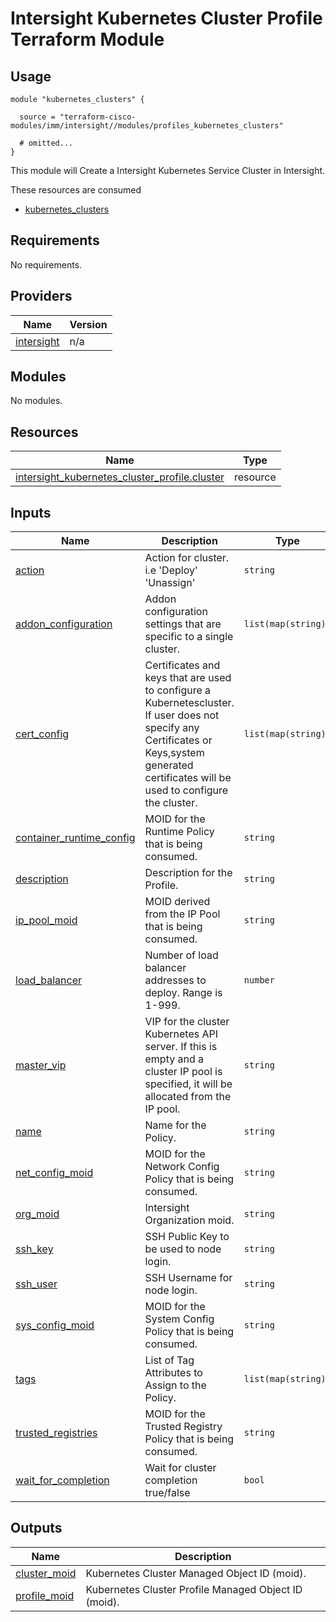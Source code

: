 # Intersight Kubernetes Cluster Profile Terraform Module

## Usage

```hcl
module "kubernetes_clusters" {

  source = "terraform-cisco-modules/imm/intersight//modules/profiles_kubernetes_clusters"

  # omitted...
}
```

This module will Create a Intersight Kubernetes Service Cluster in Intersight.  

These resources are consumed

* [kubernetes_clusters](https://registry.terraform.io/providers/CiscoDevNet/intersight/latest/docs/resources/kubernetes_cluster_profile)

<!-- BEGINNING OF PRE-COMMIT-TERRAFORM DOCS HOOK -->
## Requirements

No requirements.

## Providers

| Name | Version |
|------|---------|
| <a name="provider_intersight"></a> [intersight](#provider\_intersight) | n/a |

## Modules

No modules.

## Resources

| Name | Type |
|------|------|
| [intersight_kubernetes_cluster_profile.cluster](https://registry.terraform.io/providers/CiscoDevNet/intersight/latest/docs/resources/kubernetes_cluster_profile) | resource |

## Inputs

| Name | Description | Type | Default | Required |
|------|-------------|------|---------|:--------:|
| <a name="input_action"></a> [action](#input\_action) | Action for cluster. i.e 'Deploy' 'Unassign' | `string` | `"Unassign"` | no |
| <a name="input_addon_configuration"></a> [addon\_configuration](#input\_addon\_configuration) | Addon configuration settings that are specific to a single cluster. | `list(map(string))` | `[]` | no |
| <a name="input_cert_config"></a> [cert\_config](#input\_cert\_config) | Certificates and keys that are used to configure a Kubernetescluster. If user does not specify any Certificates or Keys,system generated certificates will be used to configure the cluster. | `list(map(string))` | `[]` | no |
| <a name="input_container_runtime_config"></a> [container\_runtime\_config](#input\_container\_runtime\_config) | MOID for the Runtime Policy that is being consumed. | `string` | `""` | no |
| <a name="input_description"></a> [description](#input\_description) | Description for the Profile. | `string` | `""` | no |
| <a name="input_ip_pool_moid"></a> [ip\_pool\_moid](#input\_ip\_pool\_moid) | MOID derived from the IP Pool that is being consumed. | `string` | n/a | yes |
| <a name="input_load_balancer"></a> [load\_balancer](#input\_load\_balancer) | Number of load balancer addresses to deploy. Range is 1-999. | `number` | `3` | no |
| <a name="input_master_vip"></a> [master\_vip](#input\_master\_vip) | VIP for the cluster Kubernetes API server. If this is empty and a cluster IP pool is specified, it will be allocated from the IP pool. | `string` | `""` | no |
| <a name="input_name"></a> [name](#input\_name) | Name for the Policy. | `string` | `"k8s_cluster"` | no |
| <a name="input_net_config_moid"></a> [net\_config\_moid](#input\_net\_config\_moid) | MOID for the Network Config Policy that is being consumed. | `string` | n/a | yes |
| <a name="input_org_moid"></a> [org\_moid](#input\_org\_moid) | Intersight Organization moid. | `string` | n/a | yes |
| <a name="input_ssh_key"></a> [ssh\_key](#input\_ssh\_key) | SSH Public Key to be used to node login. | `string` | n/a | yes |
| <a name="input_ssh_user"></a> [ssh\_user](#input\_ssh\_user) | SSH Username for node login. | `string` | `"iksadmin"` | no |
| <a name="input_sys_config_moid"></a> [sys\_config\_moid](#input\_sys\_config\_moid) | MOID for the System Config Policy that is being consumed. | `string` | n/a | yes |
| <a name="input_tags"></a> [tags](#input\_tags) | List of Tag Attributes to Assign to the Policy. | `list(map(string))` | `[]` | no |
| <a name="input_trusted_registries"></a> [trusted\_registries](#input\_trusted\_registries) | MOID for the Trusted Registry Policy that is being consumed. | `string` | `""` | no |
| <a name="input_wait_for_completion"></a> [wait\_for\_completion](#input\_wait\_for\_completion) | Wait for cluster completion true/false | `bool` | `false` | no |

## Outputs

| Name | Description |
|------|-------------|
| <a name="output_cluster_moid"></a> [cluster\_moid](#output\_cluster\_moid) | Kubernetes Cluster Managed Object ID (moid). |
| <a name="output_profile_moid"></a> [profile\_moid](#output\_profile\_moid) | Kubernetes Cluster Profile Managed Object ID (moid). |
<!-- END OF PRE-COMMIT-TERRAFORM DOCS HOOK -->
